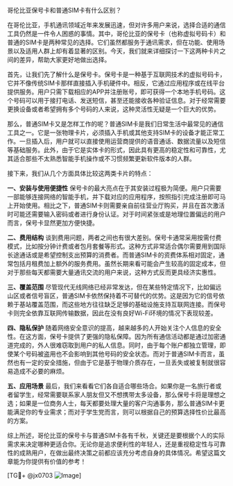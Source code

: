 哥伦比亚保号卡和普通SIM卡有什么区别？

在哥伦比亚，手机通讯领域近年来发展迅速，但对许多用户来说，选择合适的通信工具仍然是一件令人困惑的事情。其中，哥伦比亚的保号卡（也称虚拟号码卡）和普通的SIM卡是两种常见的选择。它们虽然都服务于通讯需求，但在功能、使用场景以及适用人群上却有着显著的区别。今天，我们就来详细探讨一下这两种卡片之间的差异，帮助大家更好地做出选择。

首先，让我们先了解什么是保号卡。保号卡是一种基于互联网技术的虚拟号码卡，它并不像传统SIM卡那样直接插入手机硬件中。相反，它通过应用程序或在线平台提供服务。用户只需下载相应的APP并注册账号，即可获得一个本地手机号码。这个号码可以用于接打电话、发送短信，甚至还能接收各种验证信息。对于经常需要更换设备或者希望拥有多个号码的人来说，这种灵活性无疑是一个巨大的优势。

那么，普通SIM卡又是怎样工作的呢？普通SIM卡是我们日常生活中最常见的通信工具之一。它是一张物理卡片，必须插入手机或其他支持SIM卡的设备才能正常工作。一旦插入后，用户就可以直接使用运营商提供的语音通话、数据流量以及短信等基础服务。此外，由于它是实体卡的形式，因此具有更高的稳定性和可靠性，尤其适合那些不太熟悉智能手机操作或不习惯频繁更新软件版本的人群。

接下来，我们从几个方面具体比较这两类卡片的特点：

**一、安装与使用便捷性**
保号卡的最大亮点在于其安装过程极为简便。用户只需要一部能够连接网络的智能手机，并下载对应的应用程序，按照指引完成注册即可马上开始使用。相比之下，普通SIM卡则需要亲自前往营业厅购买，并且在首次激活时可能还需要输入密码或者进行身份认证。对于时间紧张或是地理位置偏远的用户而言，保号卡显然更加方便快捷。

**二、费用结构**
谈到费用问题，两者之间也有很大差别。保号卡通常采用按需付费模式，比如按分钟计费或者包月套餐等形式。这种方式非常适合偶尔需要用到国际长途通话或是希望控制支出预算的消费者。而普通SIM卡的资费体系相对固定，通常包括月租费加上额外的服务费用。虽然长期来看可能会产生较高的固定成本，但对于那些每天都需要大量通讯交流的用户来说，这种方式反而更具经济实惠性。

**三、覆盖范围**
尽管现代无线网络已经非常发达，但在某些特定情况下，比如偏远山区或者信号盲区，普通SIM卡依然保持着不可替代的优势。这是因为它的信号依赖于基站覆盖范围，而这些地方往往缺乏足够的基础设施支持互联网连接。而保号卡则完全依靠互联网传输数据，因此在没有良好Wi-Fi环境的情况下表现较差。

**四、隐私保护**
随着网络安全意识的提高，越来越多的人开始关注个人信息的安全性。在这方面，保号卡提供了更强的隐私保障。因为所有通信活动都是通过加密通道完成的，外人很难窃取到用户的私人信息。同时，由于每个账户都独立管理，即使某个号码被盗用也不会影响到其他号码的安全状态。而对于普通SIM卡而言，虽然也有一定的安全措施，但由于它是基于物理介质存在，一旦丢失或被复制就很容易造成不必要的麻烦。

**五、应用场景**
最后，我们来看看它们各自适合哪些场合。如果你是一名旅行者或者留学生，经常需要联系家人朋友但又不想携带太多设备，那么保号卡将是理想之选；如果是一位商务人士，每天都要处理大量的客户沟通事务，那么普通SIM卡更能满足你的专业需求；而对于学生党而言，则可以根据自己的预算选择性价比最高的方案。

综上所述，哥伦比亚的保号卡与普通SIM卡各有千秋，关键还是要根据个人的实际需求来决定哪种更适合你。无论你是追求便利性的年轻人，还是重视稳定性与可靠性的成熟用户，在做出最终决策之前都应该充分考虑自身的具体情况。希望这篇文章能为你提供有价值的参考！

[TG💪+ @jx0703 ![Image](https://github.com/user-attachments/assets/dbca1d08-cadb-493c-b0ec-ad6f7a83f270)]